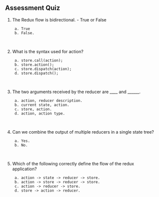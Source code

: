 ## Assessment Quiz

1. The Redux flow is bidirectional. - True or False

        a. True
        b. False. 


<br />

2. What is the syntax used for action?
      
        a. store.call(action);
        b. store.action();
        c. store.dispatch(action); 
        d. store.dispatch(); 

<br />

3. The two arguments received by the reducer are ____ and ______.
   
        a. action, reducer description.
        b. current state, action. 
        c. store, action.
        d. action, action type.

<br />

4. Can we combine the output of multiple reducers in a single state tree?
   
        a. Yes. 
        b. No.

<br />

5. Which of the following correctly define the flow of the redux application?

        a. action -> state -> reducer -> store.
        b. action -> store -> reducer -> store.
        c. action -> reducer -> store. 
        d. store -> action -> reducer.